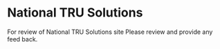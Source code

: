 # National TRU Solutions
For review of National TRU Solutions site
Please review and provide any feed back.
